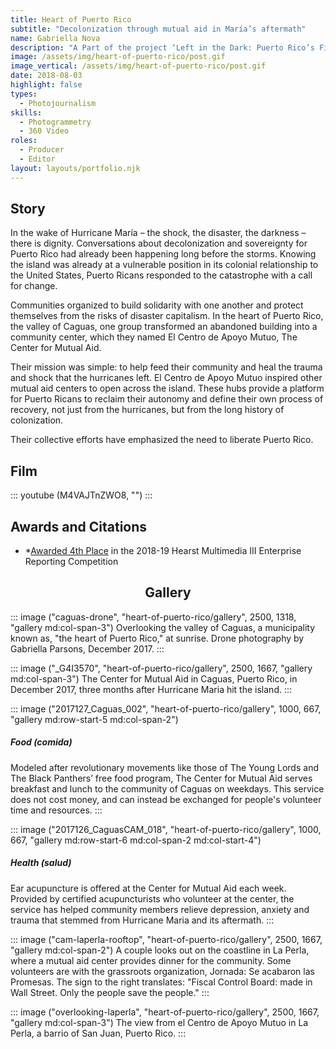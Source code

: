 ```yaml
---
title: Heart of Puerto Rico
subtitle: "Decolonization through mutual aid in María’s aftermath"
name: Gabriella Nova
description: "A Part of the project ‘Left in the Dark: Puerto Rico’s Fight for a Just Recovery’"
image: /assets/img/heart-of-puerto-rico/post.gif
image_vertical: /assets/img/heart-of-puerto-rico/post.gif
date: 2018-08-03
highlight: false
types:
  - Photojournalism
skills:
  - Photogrammetry
  - 360 Video
roles:
  - Producer
  - Editor
layout: layouts/portfolio.njk
---
```


<div class="grid-center sm:grid-center md:grid-center">

## Story

In the wake of Hurricane María – the shock, the disaster, the darkness – there is dignity. Conversations about decolonization and sovereignty for Puerto Rico had already been happening long before the storms. Knowing the island was already at a vulnerable position in its colonial relationship to the United States, Puerto Ricans responded to the catastrophe with a call for change.

Communities organized to build solidarity with one another and protect themselves from the risks of disaster capitalism. In the heart of Puerto Rico, the valley of Caguas, one group transformed an abandoned building into a community center, which they named El Centro de Apoyo Mutuo, The Center for Mutual Aid.

Their mission was simple: to help feed their community and heal the trauma and shock that the hurricanes left. El Centro de Apoyo Mutuo inspired other mutual aid centers to open across the island. These hubs provide a platform for Puerto Ricans to reclaim their autonomy and define their own process of recovery, not just from the hurricanes, but from the long history of colonization. 

Their collective efforts have emphasized the need to liberate Puerto Rico. 

</div>

<copy-wrap class="grid-center xs:grid-center md:col-start-1 md:col-end-4">

## Film

::: youtube (M4VAJTnZWO8, "") :::

</copy-wrap>

<copy-wrap class="text-black dm:text-white grid-center xs:grid-center md:col-start-4 md:col-end-6 md:row-start-3">

## Awards and Citations

- *[Awarded 4th Place](http://www.hearstawards.org/competitions/multimedia/2018-19/) in the 2018-19 Hearst Multimedia III Enterprise Reporting Competition

</copy-wrap>

<copy-wrap align="center" class="grid-center xs:grid-center md:col-start-3 md:col-end-4">

## Gallery

</copy-wrap>

::: image ("caguas-drone", "heart-of-puerto-rico/gallery", 2500, 1318, "gallery md:col-span-3")
Overlooking the valley of Caguas, a municipality known as, "the heart of Puerto Rico," at sunrise. Drone photography by Gabriella Parsons, December 2017.
:::

::: image ("_G4I3570", "heart-of-puerto-rico/gallery", 2500, 1667, "gallery md:col-span-3")
The Center for Mutual Aid in Caguas, Puerto Rico, in December 2017, three months after Hurricane Maria hit the island.
:::

::: image ("2017127_Caguas_002", "heart-of-puerto-rico/gallery", 1000, 667, "gallery md:row-start-5 md:col-span-2")

##### Food (comida)

Modeled after revolutionary movements like those of The Young Lords and The Black Panthers’ free food program, The Center for Mutual Aid serves breakfast and lunch to the community of Caguas on weekdays. This service does not cost money, and can instead be exchanged for people's volunteer time and resources.
:::

::: image ("2017126_CaguasCAM_018", "heart-of-puerto-rico/gallery", 1000, 667, "gallery md:row-start-6 md:col-span-2 md:col-start-4")

##### Health (salud)

Ear acupuncture is offered at the Center for Mutual Aid each week. Provided by  certified acupuncturists who volunteer at the center, the service has helped community members relieve depression, anxiety and trauma that stemmed from Hurricane Maria and its aftermath. 
:::

::: image ("cam-laperla-rooftop", "heart-of-puerto-rico/gallery", 2500, 1667, "gallery md:col-span-2")
A couple looks out on the coastline in La Perla, where a mutual aid center provides dinner for the community. Some volunteers are with the grassroots organization, Jornada: Se acabaron las Promesas. The sign to the right translates: "Fiscal Control Board: made in Wall Street. Only the people save the people."
:::

::: image ("overlooking-laperla", "heart-of-puerto-rico/gallery", 2500, 1667, "gallery md:col-span-3")
The view from el Centro de Apoyo Mutuo in La Perla, a barrio of San Juan, Puerto Rico.
:::